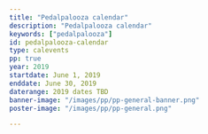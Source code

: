 ```yaml
---
title: "Pedalpalooza calendar"
description: "Pedalpalooza calendar"
keywords: ["pedalpalooza"]
id: pedalpalooza-calendar
type: calevents
pp: true
year: 2019
startdate: June 1, 2019
enddate: June 30, 2019
daterange: 2019 dates TBD
banner-image: "/images/pp/pp-general-banner.png"
poster-image: "/images/pp/pp-general.png"

---
```

